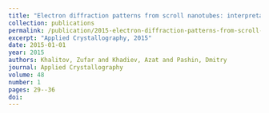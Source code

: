 ```yaml
---
title: "Electron diffraction patterns from scroll nanotubes: interpretation peculiarities"
collection: publications
permalink: /publication/2015-electron-diffraction-patterns-from-scroll-nanotube/
excerpt: "Applied Crystallography, 2015"
date: 2015-01-01
year: 2015
authors: Khalitov, Zufar and Khadiev, Azat and Pashin, Dmitry
journal: Applied Crystallography
volume: 48
number: 1
pages: 29--36
doi: 
---
```

